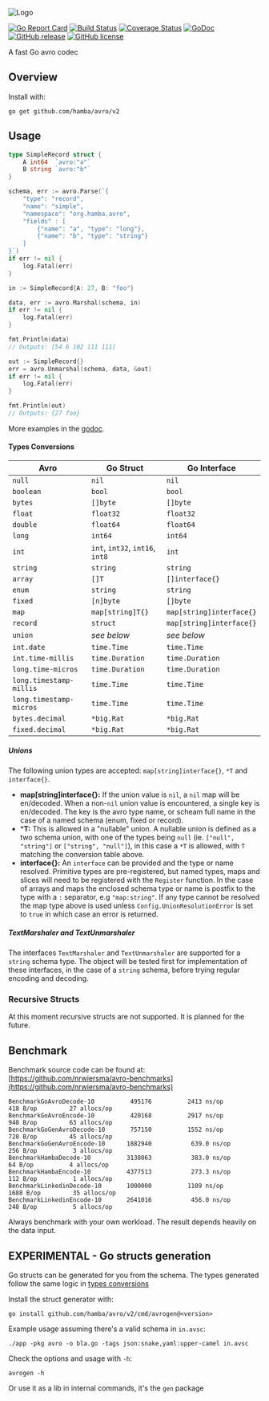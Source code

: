 ![Logo](http://svg.wiersma.co.za/hamba/project?title=avro&tag=A%20fast%20Go%20avro%20codec)

[![Go Report Card](https://goreportcard.com/badge/github.com/hamba/avro)](https://goreportcard.com/report/github.com/hamba/avro)
[![Build Status](https://github.com/hamba/avro/actions/workflows/test.yml/badge.svg)](https://github.com/hamba/avro/actions)
[![Coverage Status](https://coveralls.io/repos/github/hamba/avro/badge.svg?branch=master)](https://coveralls.io/github/hamba/avro?branch=master)
[![GoDoc](https://godoc.org/github.com/hamba/avro?status.svg)](https://godoc.org/github.com/hamba/avro)
[![GitHub release](https://img.shields.io/github/release/hamba/avro.svg)](https://github.com/hamba/avro/releases)
[![GitHub license](https://img.shields.io/badge/license-MIT-blue.svg)](https://raw.githubusercontent.com/hamba/avro/master/LICENSE)

A fast Go avro codec

## Overview

Install with:

```shell
go get github.com/hamba/avro/v2
```

## Usage

```go
type SimpleRecord struct {
	A int64  `avro:"a"`
	B string `avro:"b"`
}

schema, err := avro.Parse(`{
    "type": "record",
    "name": "simple",
    "namespace": "org.hamba.avro",
    "fields" : [
        {"name": "a", "type": "long"},
        {"name": "b", "type": "string"}
    ]
}`)
if err != nil {
	log.Fatal(err)
}

in := SimpleRecord{A: 27, B: "foo"}

data, err := avro.Marshal(schema, in)
if err != nil {
	log.Fatal(err)
}

fmt.Println(data)
// Outputs: [54 6 102 111 111]

out := SimpleRecord{}
err = avro.Unmarshal(schema, data, &out)
if err != nil {
	log.Fatal(err)
}

fmt.Println(out)
// Outputs: {27 foo}
```

More examples in the [godoc](https://godoc.org/github.com/hamba/avro).

#### Types Conversions

| Avro                    | Go Struct                          | Go Interface              |
| ----------------------- | ---------------------------------- | ------------------------- |
| `null`                  | `nil`                              | `nil`                     |
| `boolean`               | `bool`                             | `bool`                    |
| `bytes`                 | `[]byte`                           | `[]byte`                  |
| `float`                 | `float32`                          | `float32`                 |
| `double`                | `float64`                          | `float64`                 |
| `long`                  | `int64`                            | `int64`                   |
| `int`                   | `int`, `int32`, `int16`, `int8`    | `int`                     |
| `string`                | `string`                           | `string`                  |
| `array`                 | `[]T`                              | `[]interface{}`           |
| `enum`                  | `string`                           | `string`                  |
| `fixed`                 | `[n]byte`                          | `[]byte`                  |
| `map`                   | `map[string]T{}`                   | `map[string]interface{}`  |
| `record`                | `struct`                           | `map[string]interface{}`  |
| `union`                 | *see below*                        | *see below*               |
| `int.date`              | `time.Time`                        | `time.Time`               |
| `int.time-millis`       | `time.Duration`                    | `time.Duration`           |
| `long.time-micros`      | `time.Duration`                    | `time.Duration`           |
| `long.timestamp-millis` | `time.Time`                        | `time.Time`               |
| `long.timestamp-micros` | `time.Time`                        | `time.Time`               |
| `bytes.decimal`         | `*big.Rat`                         | `*big.Rat`                |
| `fixed.decimal`         | `*big.Rat`                         | `*big.Rat`                |

##### Unions

The following union types are accepted: `map[string]interface{}`, `*T` and `interface{}`.

* **map[string]interface{}:** If the union value is `nil`, a `nil` map will be en/decoded. 
When a non-`nil` union value is encountered, a single key is en/decoded. The key is the avro
type name, or scheam full name in the case of a named schema (enum, fixed or record).
* ***T:** This is allowed in a "nullable" union. A nullable union is defined as a two schema union, 
with one of the types being `null` (ie. `["null", "string"]` or `["string", "null"]`), in this case 
a `*T` is allowed, with `T` matching the conversion table above.
* **interface{}:** An `interface` can be provided and the type or name resolved. Primitive types
are pre-registered, but named types, maps and slices will need to be registered with the `Register` function. In the 
case of arrays and maps the enclosed schema type or name is postfix to the type
with a `:` separator, e.g `"map:string"`. If any type cannot be resolved the map type above is used unless
`Config.UnionResolutionError` is set to `true` in which case an error is returned.

##### TextMarshaler and TextUnmarshaler

The interfaces `TextMarshaler` and `TextUnmarshaler` are supported for a `string` schema type. The object will
be tested first for implementation of these interfaces, in the case of a `string` schema, before trying regular
encoding and decoding. 

### Recursive Structs

At this moment recursive structs are not supported. It is planned for the future.

## Benchmark

Benchmark source code can be found at: [https://github.com/nrwiersma/avro-benchmarks](https://github.com/nrwiersma/avro-benchmarks)

```
BenchmarkGoAvroDecode-10       	  495176	      2413 ns/op	     418 B/op	      27 allocs/op
BenchmarkGoAvroEncode-10       	  420168	      2917 ns/op	     948 B/op	      63 allocs/op
BenchmarkGoGenAvroDecode-10    	  757150	      1552 ns/op	     728 B/op	      45 allocs/op
BenchmarkGoGenAvroEncode-10    	 1882940	       639.0 ns/op	     256 B/op	       3 allocs/op
BenchmarkHambaDecode-10        	 3138063	       383.0 ns/op	      64 B/op	       4 allocs/op
BenchmarkHambaEncode-10        	 4377513	       273.3 ns/op	     112 B/op	       1 allocs/op
BenchmarkLinkedinDecode-10     	 1000000	      1109 ns/op	    1688 B/op	      35 allocs/op
BenchmarkLinkedinEncode-10     	 2641016	       456.0 ns/op	     248 B/op	       5 allocs/op
```

Always benchmark with your own workload. The result depends heavily on the data input.

## EXPERIMENTAL - Go structs generation

Go structs can be generated for you from the schema. The types generated follow the same logic in [types conversions](#types-conversions)

Install the struct generator with:

```shell
go install github.com/hamba/avro/v2/cmd/avrogen@<version>
```

Example usage assuming there's a valid schema in `in.avsc`:

```shell
./app -pkg avro -o bla.go -tags json:snake,yaml:upper-camel in.avsc
```

Check the options and usage with `-h`:

```shell
avrogen -h
```

Or use it as a lib in internal commands, it's the `gen` package
